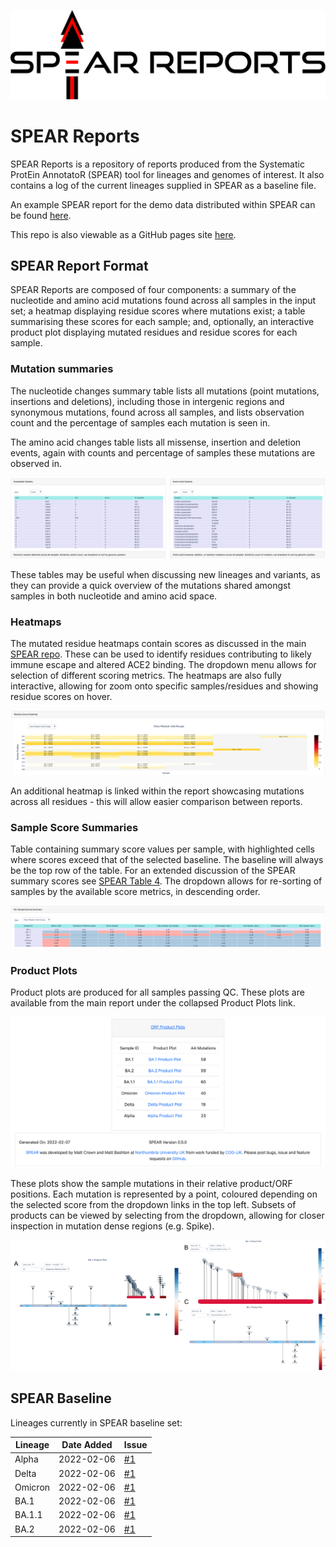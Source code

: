 ![SPEAR Reports Logo](images/SPEAR_REPORTS.svg)

# SPEAR Reports
SPEAR Reports is a repository of reports produced from the Systematic ProtEin AnnotatoR (SPEAR) tool for lineages and genomes of interest. It also contains a log of the current lineages supplied in SPEAR as a baseline file.  

An example SPEAR report for the demo data distributed within SPEAR can be found [here](https://m-crown.github.io/SPEAR-Reports/spear_reports/example_vcfs/report.html). 

This repo is also viewable as a GitHub pages site [here](https://m-crown.github.io/SPEAR-Reports).
  
## SPEAR Report Format

SPEAR Reports are composed of four components: a summary of the nucleotide and amino acid mutations found across all samples in the input set; a heatmap displaying residue scores where mutations exist; a table summarising these scores for each sample; and, optionally, an interactive product plot displaying mutated residues and residue scores for each sample. 

### Mutation summaries

The nucleotide changes summary table lists all mutations (point mutations, insertions and deletions), including those in intergenic regions and synonymous mutations, found across all samples, and lists observation count and the percentage of samples each mutation is seen in. 

The amino acid changes table lists all missense, insertion and deletion events, again with counts and percentage of samples these mutations are observed in. 

![mutation tables image](images/mutation_tables.png)

These tables may be useful when discussing new lineages and variants, as they can provide a quick overview of the mutations shared amongst samples in both nucleotide and amino acid space. 

### Heatmaps

The mutated residue heatmaps contain scores as discussed in the main [SPEAR repo](https://github.com/m-crown/SPEAR#scores). These can be used to identify residues contributing to likely immune escape and altered ACE2 binding. The dropdown menu allows for selection of different scoring metrics. The heatmaps are also fully interactive, allowing for zoom onto specific samples/residues and showing residue scores on hover. 

![SPEAR scores heatmap](images/heatmap.png)

An additional heatmap is linked within the report showcasing mutations across all residues -  this will allow easier comparison between reports. 

### Sample Score Summaries

Table containing summary score values per sample, with highlighted cells where scores exceed that of the selected baseline. The baseline will always be the top row of the table. For an extended discussion of the SPEAR summary scores see [SPEAR Table 4](https://github.com/m-crown/SPEAR/blob/main/docs/Table4.md). The dropdown allows for re-sorting of samples by the available score metrics, in descending order. 

![SPEAR scores summary table](images/scores_table.png)

### Product Plots

Product plots are produced for all samples passing QC. These plots are available from the main report under the collapsed Product Plots link.    

![SPEAR mutation product plot](images/product_plots_table.png)

These plots show the sample mutations in their relative product/ORF positions. Each mutation is represented by a point, coloured depending on the selected score from the dropdown links in the top left. Subsets of products can be viewed by selecting from the dropdown, allowing for closer inspection in mutation dense regions (e.g. Spike).

![images/product_plots.png|SPEAR mutation product plot](images/product_plots.png)

## SPEAR Baseline 

Lineages currently in SPEAR baseline set:  

| Lineage   | Date Added | Issue |
| --------- | ---------- | ----- |
| Alpha | 2022-02-06 | [#1](https://github.com/m-crown/SPEAR-Reports-test/issues/1) |
| Delta | 2022-02-06 | [#1](https://github.com/m-crown/SPEAR-Reports-test/issues/1) |
| Omicron | 2022-02-06 | [#1](https://github.com/m-crown/SPEAR-Reports-test/issues/1) |
| BA.1 | 2022-02-06 | [#1](https://github.com/m-crown/SPEAR-Reports-test/issues/1) |
| BA.1.1 | 2022-02-06 | [#1](https://github.com/m-crown/SPEAR-Reports-test/issues/1) |
| BA.2 | 2022-02-06 | [#1](https://github.com/m-crown/SPEAR-Reports-test/issues/1) | 
